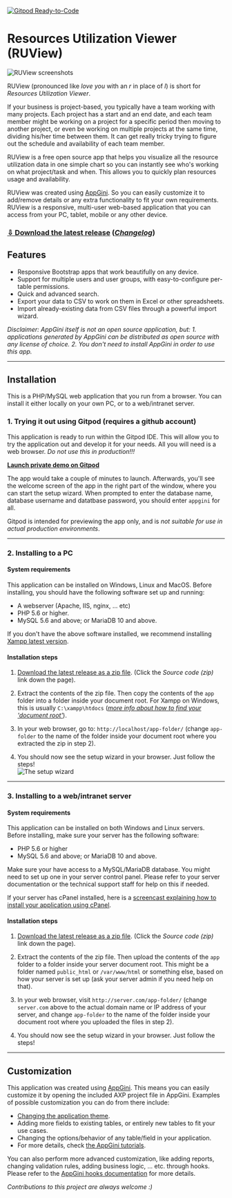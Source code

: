 [![Gitpod Ready-to-Code](https://img.shields.io/badge/Gitpod-Ready--to--Code-blue?logo=gitpod)](https://gitpod.io/#https://github.com/bigprof-software/resources-utilization-viewer) 

# Resources Utilization Viewer (RUView)

![RUView screenshots](https://cdn.bigprof.com/appgini-open-source-apps/ruview/screencast.gif)

RUView (pronounced like _love you_ with an _r_ in place of _l_) is short for _Resources Utilization Viewer_. 

If your business is project-based, you typically have a team working with many projects.
Each project has a start and an end date, and each team member might be 
working on a project for a specific period then moving to another project, 
or even be working on multiple projects at the same time, dividing his/her 
time between them. It can get really tricky trying to figure out the schedule 
and availability of each team member.

RUView is a free open source app that helps you visualize all the resource
utilization data in one simple chart so you can instantly see who's working
on what project/task and when. This allows you to quickly plan resources usage and availability.

RUView was created using [AppGini](https://bigprof.com/appgini/).
So you can easily customize it to add/remove 
details or any extra functionality to fit your own requirements. 
RUView is a responsive, multi-user web-based application that you can access from your PC, tablet, 
mobile or any other device. 

### [⇩ Download the latest release](https://github.com/bigprof-software/resources-utilization-viewer/releases/latest) ([_Changelog_](https://github.com/bigprof-software/resources-utilization-viewer/releases))

## Features

* Responsive Bootstrap apps that work beautifully on any device.
* Support for multiple users and user groups, with easy-to-configure per-table permissions.
* Quick and advanced search.
* Export your data to CSV to work on them in Excel or other spreadsheets.
* Import already-existing data from CSV files through a powerful import wizard.

*Disclaimer: AppGini itself is not an open source application,
but: 1. applications generated by AppGini can be distributed as open source with any
license of choice. 2. You don't need to install AppGini in order to use this app.*

---

## Installation

This is a PHP/MySQL web application that you run from a browser. You can install it either locally
on your own PC, or to a web/intranet server.

### 1. Trying it out using Gitpod (requires a github account)

This application is ready to run within the Gitpod IDE.
This will allow you to try the application out and develop it for your needs.
All you will need is a web browser. _Do not use this in production!!!_

**[Launch private demo on Gitpod](https://gitpod.io/#https://github.com/bigprof-software/resources-utilization-viewer)**

The app would take a couple of minutes to launch.
Afterwards, you'll see the welcome screen of the app in the right part of the window, where you can start the setup wizard.
When prompted to enter the database name, database username and datatbase password, you should enter `appgini` for all.

Gitpod is intended for previewing the app only, and is _not suitable for use in actual production environments_.

---

### 2. Installing to a PC

#### System requirements

This application can be installed on Windows, Linux and MacOS. Before installing,
you should have the following software set up and running:

* A webserver (Apache, IIS, nginx, ... etc)
* PHP 5.6 or higher.
* MySQL 5.6 and above; or MariaDB 10 and above.

If you don't have the above software installed, we recommend installing
[Xampp latest version](https://www.apachefriends.org/).

#### Installation steps

1. [Download the latest release as a zip file](https://github.com/bigprof-software/resources-utilization-viewer/releases/latest).
(Click the *Source code (zip)* link down the page).

2. Extract the contents of the zip file. Then copy the contents of the `app` folder into a folder inside your document root.
For Xampp on Windows, this is usually `C:\xampp\htdocs`
(*[more info about how to find your 'document root'](http://www.karelia.com/sandvox/help/z/Document_Root.html)*).

3. In your web browser, go to: `http://localhost/app-folder/`
(change `app-folder` to the name of the folder inside your document root where you extracted the zip in step 2).

4. You should now see the setup wizard in your browser. Just follow the steps!   
![The setup wizard](https://cdn.bigprof.com/appgini-open-source-apps/setup-wizard-page-1.png)

---

### 3. Installing to a web/intranet server

#### System requirements

This application can be installed on both Windows and Linux servers.
Before installing, make sure your server has the following software:

* PHP 5.6 or higher
* MySQL 5.6 and above; or MariaDB 10 and above.
	
Make sure your have access to a MySQL/MariaDB database.
You might need to set up one in your server control panel.
Please refer to your server documentation or the technical support staff for help on this if needed.

If your server has cPanel installed, here is a
[screencast explaining how to install your application using cPanel](https://bigprof.com/appgini/screencasts/how-to-upload-your-appgini-web-application-to-a-web-server-using-ftp-and-cpanel).

#### Installation steps

1. [Download the latest release as a zip file](https://github.com/bigprof-software/resources-utilization-viewer/releases/latest).
(Click the *Source code (zip)* link down the page).

2. Extract the contents of the zip file. Then upload the contents of the `app` folder to a folder inside your server document root.
This might be a folder named `public_html` or `/var/www/html` or something else, based on how your server is set up
(ask your server admin if you need help on that).

3. In your web browser, visit `http://server.com/app-folder/`
(change `server.com` above to the actual domain name or IP address of your server,
and change `app-folder` to the name of the folder inside your document root where
you uploaded the files in step 2).

4. You should now see the setup wizard in your browser. Just follow the steps!

---

## Customization

This application was created using [AppGini](https://bigprof.com/appgini). This means you can easily customize it by
opening the included AXP project file in AppGini. Examples of possible customization you can do from there include:

* [Changing the application theme](https://bigprof.com/appgini/screencasts/how-to-easily-change-your-appgini-application-theme).
* Adding more fields to existing tables, or entirely new tables to fit your use cases.
* Changing the options/behavior of any table/field in your application.
* For more details, check [the AppGini tutorials](https://bigprof.com/appgini/screencasts/).

You can also perform more advanced customization, like adding reports,
changing validation rules, adding business logic, ... etc. through hooks.
Please refer to the [AppGini hooks documentation](https://bigprof.com/appgini/help/advanced-topics/hooks)
for more details.

_Contributions to this project are always welcome :)_
